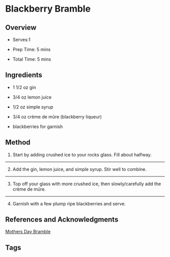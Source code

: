 # Blackberry Bramble

## Overview

- Serves:1

- Prep Time: 5 mins

- Total Time: 5 mins

## Ingredients

- 1 1/2 oz gin

- 3/4 oz lemon juice

- 1/2 oz simple syrup

- 3/4 oz crème de mûre (blackberry liqueur)

- blackberries for garnish


## Method

1. Start by adding crushed ice to your rocks glass. Fill about halfway.
---
2. Add the gin, lemon juice, and simple syrup. Stir well to combine.
---
3. Top off your glass with more crushed ice, then slowly/carefully add the crème de mûre.
---
4. Garnish with a few plump ripe blackberries and serve.


## References and Acknowledgments

[Mothers Day Bramble](http://honestlyyum.com/9760/bramble/)

## Tags


